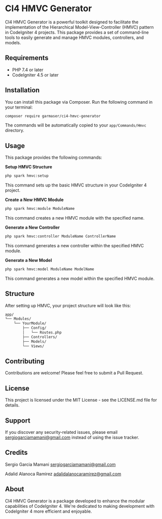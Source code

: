 # CI4 HMVC Generator

CI4 HMVC Generator is a powerful toolkit designed to facilitate the implementation of the Hierarchical Model-View-Controller (HMVC) pattern in CodeIgniter 4 projects. This package provides a set of command-line tools to easily generate and manage HMVC modules, controllers, and models.

## Requirements

- PHP 7.4 or later
- CodeIgniter 4.5 or later

## Installation

You can install this package via Composer. Run the following command in your terminal:

```bash
composer require garmaser/ci4-hmvc-generator
```

The commands will be automatically copied to your `app/Commands/Hmvc` directory.

## Usage
This package provides the following commands:

 **Setup HMVC Structure**

```bash
php spark hmvc:setup
```
This command sets up the basic HMVC structure in your CodeIgniter 4 project.

 **Create a New HMVC Module**
```bash
php spark hmvc:module ModuleName
```
This command creates a new HMVC module with the specified name.

 **Generate a New Controller**
```bash
php spark hmvc:controller ModuleName ControllerName
```
This command generates a new controller within the specified HMVC module.

 **Generate a New Model**
```bash
php spark hmvc:model ModuleName ModelName
```
This command generates a new model within the specified HMVC module.

## Structure
After setting up HMVC, your project structure will look like this:
```bash
app/
└── Modules/
    └── YourModule/
        ├── Config/
        │   └── Routes.php
        ├── Controllers/
        ├── Models/
        └── Views/
```
## Contributing
Contributions are welcome! Please feel free to submit a Pull Request.

## License
This project is licensed under the MIT License - see the LICENSE.md file for details.

## Support
If you discover any security-related issues, please email sergiogarciamamani@gmail.com instead of using the issue tracker.

## Credits

 Sergio Garcia Mamani
 sergiogarciamamani@gmail.com
 
 Adalid Alanoca Ramirez
 adalidalanocaramirez@gmail.com
## About
CI4 HMVC Generator is a package developed to enhance the modular capabilities of CodeIgniter 4. We're dedicated to making development with CodeIgniter 4 more efficient and enjoyable.
